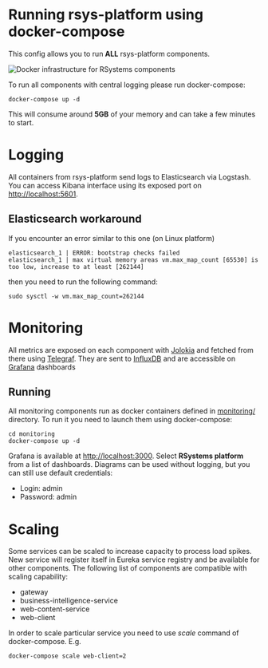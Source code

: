 # Running rsys-platform using docker-compose
This config allows you to run **ALL** rsys-platform components.

![Docker infrastructure for RSystems components](../documentation-image/rsys-docker-infrastructure.png "Docker infrastructure for RSystems components")

To run all components with central logging please run docker-compose:

```
docker-compose up -d
```

This will consume around **5GB** of your memory and can take a few minutes to start.

# Logging
All containers from rsys-platform send logs to Elasticsearch via Logstash.
You can access Kibana interface using its exposed port on [http://localhost:5601](http://localhost:5601).


## Elasticsearch workaround
If you encounter an error similar to this one (on Linux platform)

```
elasticsearch_1 | ERROR: bootstrap checks failed
elasticsearch_1 | max virtual memory areas vm.max_map_count [65530] is too low, increase to at least [262144]
```

then you need to run the following command:

```
sudo sysctl -w vm.max_map_count=262144
```

# Monitoring
All metrics are exposed on each component with [Jolokia](http://jolokia.org) and fetched from there using [Telegraf](https://influxdata.com/telegraf-correlate-log-metrics-data-performance-bottlenecks/). They are sent to [InfluxDB](https://influxdata.com/) and are accessible on [Grafana](https://grafana.net) dashboards

## Running
All monitoring components run as docker containers defined in [monitoring/](monitoring/) directory.
To run it you need to launch them using docker-compose:

```
cd monitoring
docker-compose up -d
```

Grafana is available at [http://localhost:3000](http://localhost:3000). Select **RSystems platform** from a list of dashboards. Diagrams can be used without logging, but you can still use default credentials:

  * Login: admin
  * Password: admin


# Scaling

Some services can be scaled to increase capacity to process load spikes. New service will register itself in Eureka service registry and be available for other components.
The following list of components are compatible with scaling capability:

  * gateway
  * business-intelligence-service
  * web-content-service 
  * web-client

In order to scale particular service you need to use *scale* command of docker-compose. E.g.

```
docker-compose scale web-client=2
```
